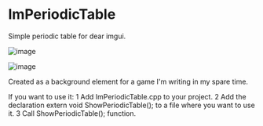 # ImPeriodicTable
Simple periodic table for dear imgui.

![image](https://user-images.githubusercontent.com/8093144/207397814-5686b0ea-2d56-41f4-918d-d69e70b68f2d.png)


![image](https://user-images.githubusercontent.com/8093144/207397899-adb9fee6-35ac-45a7-925e-adce311889df.png)


Created as a background element for a game I'm writing in my spare time.

If you want to use it: 
 1  Add ImPeriodicTable.cpp to your project.
 2  Add the declaration extern void ShowPeriodicTable(); to a file where you want to use it.
 3  Call ShowPeriodicTable(); function.
 
 

